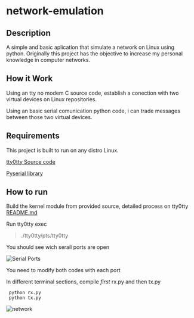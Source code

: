 # network-emulation

## Description
A simple and basic aplication that simulate a network on Linux using python.
Originally this project has the objective to increase my personal knowledge in computer networks.

## How it Work
Using an tty no modem C source code, establish a conection with two virtual devices on Linux repositories.

Using an basic serial comunication python code, i can trade messages between those two virtual devices.


## Requirements
This project is built to run on any distro Linux. 

[tty0tty Source code](https://github.com/freemed/tty0tty)

[Pyserial library](https://pypi.org/project/pyserial/) 

## How to run
Build the kernel module from provided source, detailed process on tty0tty [README.md](https://github.com/freemed/tty0tty/blob/master/README.md)

Run tty0tty exec 
  > ./tty0tty/pts/tty0tty
  
You should see wich serail ports are open

![Serial Ports](https://i.imgur.com/2b3o85T.png)
  
 You need to modify both codes with each port
 
 In different terminal sections, compile *first* rx.py and then tx.py
```
 python rx.py
 python tx.py
 ```
 
 ![network](https://i.imgur.com/c42dK8m.png)
